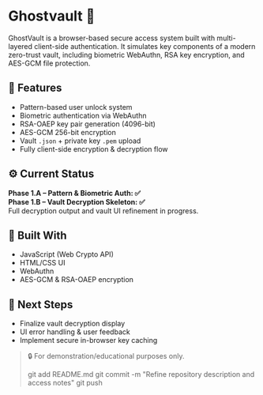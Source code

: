 # Ghostvault 🔐

GhostVault is a browser-based secure access system built with multi-layered client-side authentication. It simulates key components of a modern zero-trust vault, including biometric WebAuthn, RSA key encryption, and AES-GCM file protection.

## 🔧 Features
- Pattern-based user unlock system
- Biometric authentication via WebAuthn
- RSA-OAEP key pair generation (4096-bit)
- AES-GCM 256-bit encryption
- Vault `.json` + private key `.pem` upload
- Fully client-side encryption & decryption flow

## ⚙️ Current Status
**Phase 1.A – Pattern & Biometric Auth: ✅**  
**Phase 1.B – Vault Decryption Skeleton: ✅**  
Full decryption output and vault UI refinement in progress.

## 🧠 Built With
- JavaScript (Web Crypto API)
- HTML/CSS UI
- WebAuthn
- AES-GCM & RSA-OAEP encryption

## 🚀 Next Steps
- Finalize vault decryption display
- UI error handling & user feedback
- Implement secure in-browser key caching

> 🔒 For demonstration/educational purposes only.
>
> git add README.md
git commit -m "Refine repository description and access notes"
git push
